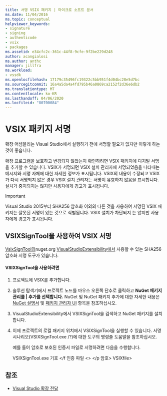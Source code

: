 ```yaml
---
title: 서명 VSIX 패키지 | 마이크로 소프트 문서
ms.date: 11/04/2016
ms.topic: conceptual
helpviewer_keywords:
- signature
- signing
- authenticode
- vsix
- packages
ms.assetid: e34cfc2c-361c-44f8-9cfe-9f2be229d248
author: acangialosi
ms.author: anthc
manager: jillfra
ms.workload:
- vssdk
ms.openlocfilehash: 17179c35496fc19322c5bb951f4d04bc28e5d7bc
ms.sourcegitcommit: 16a4a5da4a4fd795b46a0869ca2152f2d36e6db2
ms.translationtype: MT
ms.contentlocale: ko-KR
ms.lasthandoff: 04/06/2020
ms.locfileid: "80700084"
---
```

# <a name="signing-vsix-packages"></a>VSIX 패키지 서명
확장 어셈블리는 Visual Studio에서 실행하기 전에 서명할 필요가 없지만 이렇게 하는 것이 좋습니다.

 확장 프로그램을 보호하고 변경되지 않았는지 확인하려면 VSIX 패키지에 디지털 서명을 추가할 수 있습니다. VSIX가 서명되면 VSIX 설치 관리자에 서명되었음을 나타내는 메시지와 서명 자체에 대한 자세한 정보가 표시됩니다. VSIX의 내용이 수정되고 VSIX가 다시 서명되지 않은 경우 VSIX 설치 관리자는 서명이 유효하지 않음을 표시합니다. 설치가 중지되지는 않지만 사용자에게 경고가 표시됩니다.

> [!IMPORTANT]
> Visual Studio 2015부터 SHA256 암호화 이외의 다른 것을 사용하여 서명된 VSIX 패키지는 잘못된 서명이 있는 것으로 식별됩니다. VSIX 설치가 차단되지 는 않지만 사용자에게 경고가 표시됩니다.

## <a name="signing-a-vsix-with-vsixsigntool"></a>VSIXSignTool을 사용하여 VSIX 서명
 [VsixSignTool의](https://www.nuget.org/packages/Microsoft.VSSDK.Vsixsigntool)nuget.org [VisualStudioExtensibility에서](https://www.nuget.org/profiles/VisualStudioExtensibility) 사용할 수 있는 SHA256 암호화 서명 도구가 있습니다.

#### <a name="to-use-the-vsixsigntool"></a>VSIXSignTool을 사용하려면

1. 프로젝트에 VSIX를 추가합니다.

2. 솔루션 탐색기에서 프로젝트 노드를 마우스 오른쪽 단추로 클릭하고 **NuGet 패키지 관리를 &#124; 추가를 선택합니다.**  NuGet 및 NuGet 패키지 추가에 대한 자세한 내용은 [NuGet 설명서](/NuGet) 및 [패키지 관리자 UI](/NuGet/Tools/Package-Manager-UI) 항목을 참조하십시오.

3. VisualStudioExtensibility에서 VSIXSignTool을 검색하고 NuGet 패키지를 설치합니다.

4. 이제 프로젝트의 로컬 패키지 위치에서 VSIXSignTool을 실행할 수 있습니다. 서명 시나리오(VSIXSignTool.exe /?)에 대한 도구의 명령줄 도움말을 참조하십시오.

   예를 들어 암호로 보호된 인증서 파일로 서명하려면 다음을 수행합니다.

   VSIXSignTool.exe 기호 \</f 인증 파일 \<> \</p 암호> VSIXfile>

## <a name="see-also"></a>참조
- [Visual Studio 확장 전달](../extensibility/shipping-visual-studio-extensions.md)
